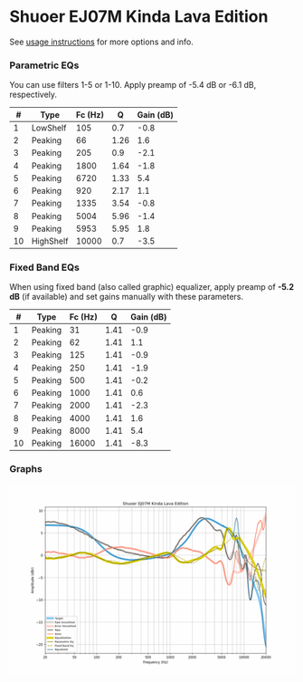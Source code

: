 # Shuoer EJ07M Kinda Lava Edition
See [usage instructions](https://github.com/jaakkopasanen/AutoEq#usage) for more options and info.

### Parametric EQs
You can use filters 1-5 or 1-10. Apply preamp of -5.4 dB or -6.1 dB, respectively.

|   # | Type      |   Fc (Hz) |    Q |   Gain (dB) |
|-----|-----------|-----------|------|-------------|
|   1 | LowShelf  |       105 | 0.7  |        -0.8 |
|   2 | Peaking   |        66 | 1.26 |         1.6 |
|   3 | Peaking   |       205 | 0.9  |        -2.1 |
|   4 | Peaking   |      1800 | 1.64 |        -1.8 |
|   5 | Peaking   |      6720 | 1.33 |         5.4 |
|   6 | Peaking   |       920 | 2.17 |         1.1 |
|   7 | Peaking   |      1335 | 3.54 |        -0.8 |
|   8 | Peaking   |      5004 | 5.96 |        -1.4 |
|   9 | Peaking   |      5953 | 5.95 |         1.8 |
|  10 | HighShelf |     10000 | 0.7  |        -3.5 |

### Fixed Band EQs
When using fixed band (also called graphic) equalizer, apply preamp of **-5.2 dB** (if available) and set gains manually with these parameters.

|   # | Type    |   Fc (Hz) |    Q |   Gain (dB) |
|-----|---------|-----------|------|-------------|
|   1 | Peaking |        31 | 1.41 |        -0.9 |
|   2 | Peaking |        62 | 1.41 |         1.1 |
|   3 | Peaking |       125 | 1.41 |        -0.9 |
|   4 | Peaking |       250 | 1.41 |        -1.9 |
|   5 | Peaking |       500 | 1.41 |        -0.2 |
|   6 | Peaking |      1000 | 1.41 |         0.6 |
|   7 | Peaking |      2000 | 1.41 |        -2.3 |
|   8 | Peaking |      4000 | 1.41 |         1.6 |
|   9 | Peaking |      8000 | 1.41 |         5.4 |
|  10 | Peaking |     16000 | 1.41 |        -8.3 |

### Graphs
![](./Shuoer%20EJ07M%20Kinda%20Lava%20Edition.png)
